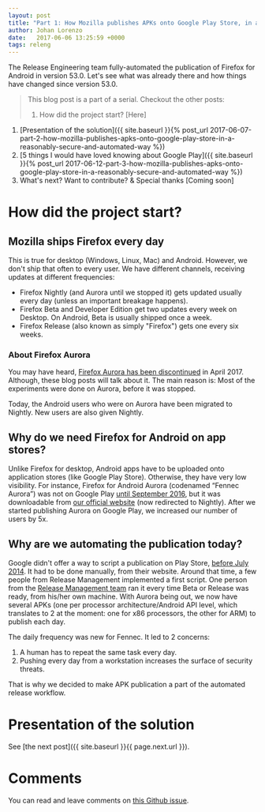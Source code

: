 ```yaml
---
layout: post
title: "Part 1: How Mozilla publishes APKs onto Google Play Store, in a reasonably secure and automated way"
author: Johan Lorenzo
date:   2017-06-06 13:25:59 +0000
tags: releng
---
```

The Release Engineering team fully-automated the publication of Firefox for Android in version 53.0. Let's see what was already there and how things have changed since version 53.0.


> This blog post is a part of a serial. Checkout the other posts:
> 
> 1. How did the project start? [Here]
1. [Presentation of the solution]({{ site.baseurl }}{% post_url 2017-06-07-part-2-how-mozilla-publishes-apks-onto-google-play-store-in-a-reasonably-secure-and-automated-way %})
1. [5 things I would have loved knowing about Google Play]({{ site.baseurl }}{% post_url 2017-06-12-part-3-how-mozilla-publishes-apks-onto-google-play-store-in-a-reasonably-secure-and-automated-way %})
1. What's next? Want to contribute? & Special thanks [Coming soon]

# How did the project start?

## Mozilla ships Firefox every day

This is true for desktop (Windows, Linux, Mac) and Android. However, we don't ship that often to every user. We have different channels, receiving updates at different frequencies:

* Firefox Nightly (and Aurora until we stopped it) gets updated usually every day (unless an important breakage happens).
* Firefox Beta and Developer Edition get two updates every week on Desktop. On Android, Beta is usually shipped once a week.
* Firefox Release (also known as simply "Firefox") gets one every six weeks.

### About Firefox Aurora

You may have heard, [Firefox Aurora has been discontinued](http://release.mozilla.org/firefox/release/2017/04/17/Dawn-Project-FAQ.html) in April 2017. Although, these blog posts will talk about it. The main reason is: Most of the experiments were done on Aurora, before it was stopped.

Today, the Android users who were on Aurora have been migrated to Nightly. New users are also given Nightly.

## Why do we need Firefox for Android on app stores?

Unlike Firefox for desktop, Android apps have to be uploaded onto application stores (like Google Play Store). Otherwise, they have very low visibility. For instance, Firefox for Android Aurora (codenamed “Fennec Aurora”) was not on Google Play [until September 2016](https://bugzilla.mozilla.org/show_bug.cgi?id=1241114#c31), but it was downloadable from [our official website](https://www.mozilla.org/en-US/firefox/android/aurora/all/) (now redirected to Nightly). After we started publishing Aurora on Google Play, we increased our number of users by 5x.

## Why are we automating the publication today?

Google didn't offer a way to script a publication on Play Store, [before July 2014](https://www.programmableweb.com/news/google-play-store-api-to-automate-app-distribution-and-production/2014/07/29). It had to be done manually, from their website. Around that time, a few people from Release Management implemented a first script. One person from the [Release Management team](https://wiki.mozilla.org/Release_Management) ran it every time Beta or Release was ready, from his/her own machine. With Aurora being out, we now have several APKs (one per processor architecture/Android API level, which translates to 2 at the moment: one for x86 processors, the other for ARM) to publish each day.

The daily frequency was new for Fennec. It led to 2 concerns:

1. A human has to repeat the same task every day.
1. Pushing every day from a workstation increases the surface of security threats.

That is why we decided to make APK publication a part of the automated release workflow.

# Presentation of the solution

See [the next post]({{ site.baseurl }}{{ page.next.url }}).

# Comments

You can read and leave comments on [this Github issue](https://github.com/JohanLorenzo/blog/issues/1).

